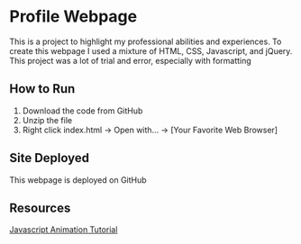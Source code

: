# Profile Webpage

This is a project to highlight my professional abilities and experiences. To create this webpage I used a mixture of HTML, CSS, Javascript, and jQuery. This project was a lot of trial and error, especially with formatting

## How to Run

1. Download the code from GitHub
2. Unzip the file
3. Right click index.html -> Open with... -> [Your Favorite Web Browser]

## Site Deployed

This webpage is deployed on GitHub

## Resources

[ Javascript Animation Tutorial ](https://www.youtube.com/watch?v=7kOGCgUuCPY)
